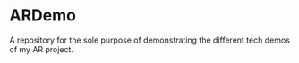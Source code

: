 # ARDemo
A repository for the sole purpose of demonstrating the different tech demos of my AR project.
